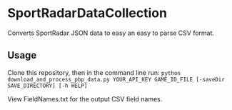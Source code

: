 # SportRadarDataCollection

Converts SportRadar JSON data to easy an easy to parse CSV format.

## Usage
Clone this repository, then in the command line run:
`python download_and_process_pbp_data.py YOUR_API_KEY GAME_ID_FILE [-saveDir SAVE_DIRECTORY] [-h HELP]`

View FieldNames.txt for the output CSV field names.